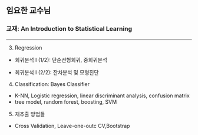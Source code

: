 ## 임요한 교수님
### 교재: An Introduction to Statistical Learning


-------


3. Regression

- 회귀분석 I (1/2): 단순선형회귀, 중회귀분석

- 회귀분석 I (2/2): 잔차분석 및 모형진단


4. Classification: Bayes Classifier

- K-NN, Logistic regression, linear discriminant analysis, confusion matrix
- tree model, random forest, boosting, SVM

5. 재추출 방법들

- Cross Validation, Leave-one-outc CV,Bootstrap
